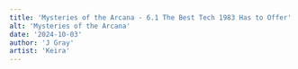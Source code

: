 ```yaml
---
title: 'Mysteries of the Arcana - 6.1 The Best Tech 1983 Has to Offer'
alt: 'Mysteries of the Arcana'
date: '2024-10-03'
author: 'J Gray'
artist: 'Keira'
---
```

